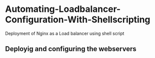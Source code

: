# Automating-Loadbalancer-Configuration-With-Shellscripting
Deployment of Nginx as a Load balancer using shell script


## Deployig and configuring the webservers

